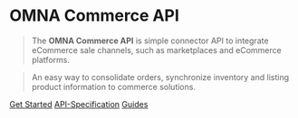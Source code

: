 # OMNA Commerce API

> The **OMNA Commerce API** is simple connector API to integrate eCommerce sale channels, such as 
  marketplaces and eCommerce platforms.

> An easy way to consolidate orders, synchronize inventory and listing product information to commerce solutions.

[Get Started](overview)
[API-Specification](http://doc-api.omna.io/api-spec)
[Guides](guides)